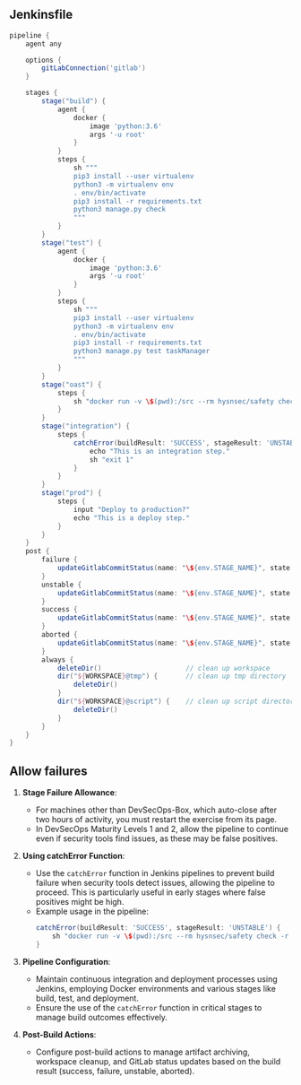 
## Jenkinsfile 

```groovy 
pipeline {
    agent any

    options {
        gitLabConnection('gitlab')
    }

    stages {
        stage("build") {
            agent { 
                docker { 
                    image 'python:3.6'
                    args '-u root'
                }
            }
            steps {
                sh """
                pip3 install --user virtualenv
                python3 -m virtualenv env
                . env/bin/activate
                pip3 install -r requirements.txt
                python3 manage.py check
                """
            }
        }
        stage("test") {
            agent { 
                docker { 
                    image 'python:3.6'
                    args '-u root'
                }
            }
            steps {
                sh """
                pip3 install --user virtualenv
                python3 -m virtualenv env
                . env/bin/activate
                pip3 install -r requirements.txt
                python3 manage.py test taskManager
                """
            }
        }
        stage("oast") {
            steps {
                sh "docker run -v \$(pwd):/src --rm hysnsec/safety check -r requirements.txt --json | tee oast-results.json"
            }
        }
        stage("integration") {
            steps {
                catchError(buildResult: 'SUCCESS', stageResult: 'UNSTABLE') {
                    echo "This is an integration step."
                    sh "exit 1"
                }
            }
        }
        stage("prod") {
            steps {
                input "Deploy to production?"
                echo "This is a deploy step."
            }
        }
    }
    post {
        failure {
            updateGitlabCommitStatus(name: "\${env.STAGE_NAME}", state: 'failed')
        }
        unstable {
            updateGitlabCommitStatus(name: "\${env.STAGE_NAME}", state: 'failed')
        }
        success {
            updateGitlabCommitStatus(name: "\${env.STAGE_NAME}", state: 'success')
        }
        aborted {
            updateGitlabCommitStatus(name: "\${env.STAGE_NAME}", state: 'canceled')
        }
        always { 
            deleteDir()                     // clean up workspace
            dir("${WORKSPACE}@tmp") {       // clean up tmp directory
                deleteDir()
            }
            dir("${WORKSPACE}@script") {    // clean up script directory
                deleteDir()
            }
        }
    }
}
```

## Allow failures

1. **Stage Failure Allowance**: 
   - For machines other than DevSecOps-Box, which auto-close after two hours of activity, you must restart the exercise from its page.
   - In DevSecOps Maturity Levels 1 and 2, allow the pipeline to continue even if security tools find issues, as these may be false positives.

2. **Using catchError Function**:
   - Use the `catchError` function in Jenkins pipelines to prevent build failure when security tools detect issues, allowing the pipeline to proceed. This is particularly useful in early stages where false positives might be high.
   - Example usage in the pipeline:
     ```groovy
     catchError(buildResult: 'SUCCESS', stageResult: 'UNSTABLE') {
         sh "docker run -v \$(pwd):/src --rm hysnsec/safety check -r requirements.txt --json | tee oast-results.json"
     }
     ```

3. **Pipeline Configuration**:
   - Maintain continuous integration and deployment processes using Jenkins, employing Docker environments and various stages like build, test, and deployment.
   - Ensure the use of the `catchError` function in critical stages to manage build outcomes effectively.

4. **Post-Build Actions**:
   - Configure post-build actions to manage artifact archiving, workspace cleanup, and GitLab status updates based on the build result (success, failure, unstable, aborted).
